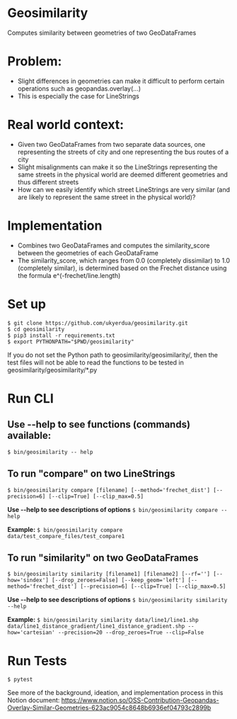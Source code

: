 # Geosimilarity

Computes similarity between geometries of two GeoDataFrames

# Problem:
- Slight differences in geometries can make it difficult to perform certain operations such as geopandas.overlay(...)
- This is especially the case for LineStrings

# Real world context:
- Given two GeoDataFrames from two separate data sources, one representing the streets of city and one representing the bus routes of a city
- Slight misalignments can make it so the LineStrings representing the same streets in the physical world are deemed different geometries and thus different streets
- How can we easily identify which street LineStrings are very similar (and are likely to represent the same street in the physical world)?

# Implementation
- Combines two GeoDataFrames and computes the similarity_score between the geometries of each GeoDataFrame
- The similarity_score, which ranges from 0.0 (completely dissimilar) to 1.0 (completely similar), is determined based on the Frechet distance using the formula e^(-frechet/line.length)

# Set up
```
$ git clone https://github.com/ukyerdua/geosimilarity.git
$ cd geosimilarity
$ pip3 install -r requirements.txt
$ export PYTHONPATH="$PWD/geosimilarity"
```
If you do not set the Python path to geosimilarity/geosimilarity/, then the test files will not be able to read the functions to be tested in geosimilarity/geosimilarity/*.py

# Run CLI
## Use --help to see functions (commands) available:
```$ bin/geosimilarity -- help```

## To run "compare" on two LineStrings
```$ bin/geosimilarity compare [filename] [--method='frechet_dist'] [--precision=6] [--clip=True] [--clip_max=0.5]```

**Use --help to see descriptions of options**
```$ bin/geosimilarity compare --help```

**Example:**
```$ bin/geosimilarity compare data/test_compare_files/test_compare1```

## To run "similarity" on two GeoDataFrames
```$ bin/geosimilarity similarity [filename1] [filename2] [--rf=''] [--how='sindex'] [--drop_zeroes=False] [--keep_geom='left'] [--method='frechet_dist'] [--precision=6] [--clip=True] [--clip_max=0.5]```

**Use --help to see descriptions of options**
```$ bin/geosimilarity similarity --help```

**Example:**
```$ bin/geosimilarity similarity data/line1/line1.shp data/line1_distance_gradient/line1_distance_gradient.shp --how='cartesian' --precision=20 --drop_zeroes=True --clip=False```

# Run Tests
```$ pytest```

See more of the background, ideation, and implementation process in this Notion document:
https://www.notion.so/OSS-Contribution-Geopandas-Overlay-Similar-Geometries-623ac9054c8648b6936ef04793c2899b
